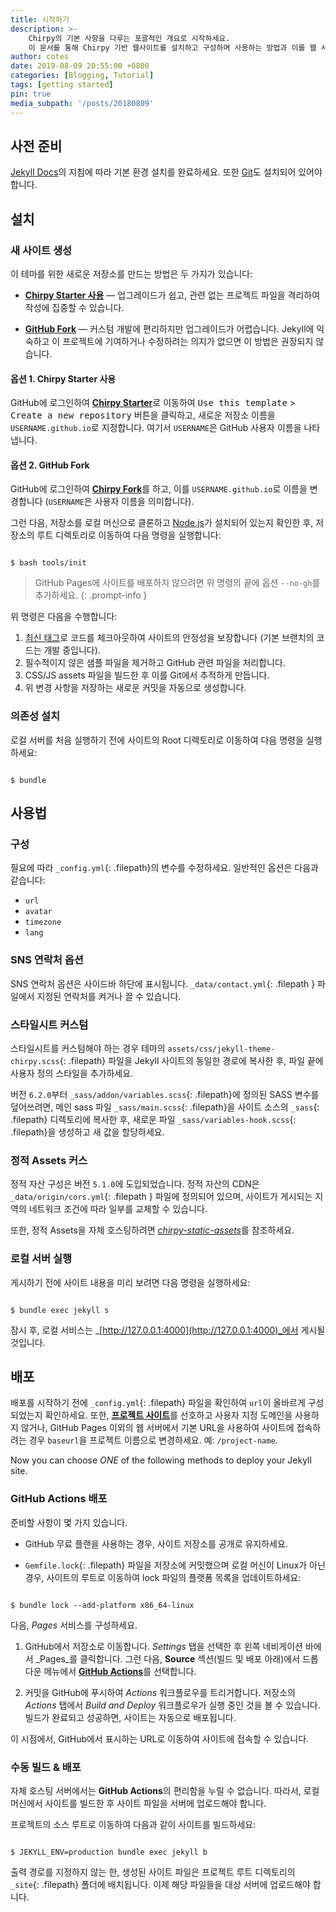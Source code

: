 ```yaml
---
title: 시작하기
description: >-
    Chirpy의 기본 사항을 다루는 포괄적인 개요로 시작하세요.
    이 문서를 통해 Chirpy 기반 웹사이트를 설치하고 구성하며 사용하는 방법과 이를 웹 서버에 배포하는 방법을 배우게 됩니다.
author: cotes
date: 2019-08-09 20:55:00 +0800
categories: [Blogging, Tutorial]
tags: [getting started]
pin: true
media_subpath: '/posts/20180809'
---
```


  

## 사전 준비

  

[Jekyll Docs](https://jekyllrb.com/docs/installation/)의 지침에 따라 기본 환경 설치를 완료하세요. 또한 [Git](https://git-scm.com/)도 설치되어 있어야 합니다.

  

## 설치

  

### 새 사이트 생성

  

이 테마를 위한 새로운 저장소를 만드는 방법은 두 가지가 있습니다:

  

- [**Chirpy Starter 사용**](#옵션-1.-Chirpy-Starter-사용) — 업그레이드가 쉽고, 관련 없는 프로젝트 파일을 격리하여 작성에 집중할 수 있습니다.

- [**GitHub Fork**](#옵션-2.-GitHub-Fork) — 커스텀 개발에 편리하지만 업그레이드가 어렵습니다. Jekyll에 익숙하고 이 프로젝트에 기여하거나 수정하려는 의지가 없으면 이 방법은 권장되지 않습니다.

  

#### 옵션 1. Chirpy Starter 사용

  

GitHub에 로그인하여 [**Chirpy Starter**](https://github.com/cotes2020/chirpy-starter)로 이동하여 <kbd>Use this template</kbd> > <kbd>Create a new repository</kbd> 버튼을 클릭하고, 새로운 저장소 이름을 `USERNAME.github.io`로 지정합니다. 여기서 `USERNAME`은 GitHub 사용자 이름을 나타냅니다.

  

#### 옵션 2. GitHub Fork

  

GitHub에 로그인하여 [**Chirpy Fork**](https://github.com/cotes2020/jekyll-theme-chirpy/fork)를 하고, 이를 `USERNAME.github.io`로 이름을 변경합니다 (`USERNAME`은 사용자 이름을 의미합니다).

  

그런 다음, 저장소를 로컬 머신으로 클론하고 [Node.js](https://nodejs.org/)가 설치되어 있는지 확인한 후, 저장소의 루트 디렉토리로 이동하여 다음 명령을 실행합니다:

  

```console

$ bash tools/init

```

  

> GitHub Pages에 사이트를 배포하지 않으려면 위 명령의 끝에 옵션 `--no-gh`를 추가하세요. {: .prompt-info }


  

위 명령은 다음을 수행합니다:

  

1. [최신 태그](https://github.com/cotes2020/jekyll-theme-chirpy/tags)로 코드를 체크아웃하여 사이트의 안정성을 보장합니다 (기본 브랜치의 코드는 개발 중입니다).
2.  필수적이지 않은 샘플 파일을 제거하고 GitHub 관련 파일을 처리합니다.
3. CSS/JS assets 파일을 빌드한 후 이를 Git에서 추적하게 만듭니다.
4. 위 변경 사항을 저장하는 새로운 커밋을 자동으로 생성합니다.

  

### 의존성 설치

  

로컬 서버를 처음 실행하기 전에 사이트의 Root 디렉토리로 이동하여 다음 명령을 실행하세요:

  

```console

$ bundle

```

  

## 사용법

  

### 구성

  


필요에 따라 `_config.yml`{: .filepath}의 변수를 수정하세요. 일반적인 옵션은 다음과 같습니다:

-   `url`
-   `avatar`
-   `timezone`
-   `lang`

  

### SNS 연락처 옵션

  

SNS 연락처 옵션은 사이드바 하단에 표시됩니다. `_data/contact.yml`{: .filepath } 파일에서 지정된 연락처를 켜거나 끌 수 있습니다.

  

### 스타일시트 커스텀

  

스타일시트를 커스텀해야 하는 경우 테마의 `assets/css/jekyll-theme-chirpy.scss`{: .filepath} 파일을 Jekyll 사이트의 동일한 경로에 복사한 후, 파일 끝에 사용자 정의 스타일을 추가하세요.

  

버전 `6.2.0`부터 `_sass/addon/variables.scss`{: .filepath}에 정의된 SASS 변수를 덮어쓰려면, 메인 sass 파일 `_sass/main.scss`{: .filepath}을 사이트 소스의 `_sass`{: .filepath} 디렉토리에 복사한 후, 새로운 파일 `_sass/variables-hook.scss`{: .filepath}을 생성하고 새 값을 할당하세요.

  

### 정적 Assets 커스

  

정적 자산 구성은 버전 `5.1.0`에 도입되었습니다. 정적 자산의 CDN은 `_data/origin/cors.yml`{: .filepath } 파일에 정의되어 있으며, 사이트가 게시되는 지역의 네트워크 조건에 따라 일부를 교체할 수 있습니다.

  

또한, 정적 Assets을 자체 호스팅하려면 [_chirpy-static-assets_](https://github.com/cotes2020/chirpy-static-assets#readme)를 참조하세요.

  

### 로컬 서버 실행

  

게시하기 전에 사이트 내용을 미리 보려면 다음 명령을 실행하세요:

  

```console

$ bundle exec jekyll s

```

  

잠시 후, 로컬 서비스는 _[http://127.0.0.1:4000](http://127.0.0.1:4000)_에서 게시될 것입니다.

  

## 배포

  

배포를 시작하기 전에 `_config.yml`{: .filepath} 파일을 확인하여 `url`이 올바르게 구성되었는지 확인하세요. 또한, [**프로젝트 사이트**](https://help.github.com/en/github/working-with-github-pages/about-github-pages#types-of-github-pages-sites)를 선호하고 사용자 지정 도메인을 사용하지 않거나, GitHub Pages 이외의 웹 서버에서 기본 URL을 사용하여 사이트에 접속하려는 경우 `baseurl`을 프로젝트 이름으로 변경하세요. 예: `/project-name`.

  

Now you can choose _ONE_ of the following methods to deploy your Jekyll site.

  

### GitHub Actions 배포

  

준비할 사항이 몇 가지 있습니다.

  

- GitHub 무료 플랜을 사용하는 경우, 사이트 저장소를 공개로 유지하세요.

- `Gemfile.lock`{: .filepath} 파일을 저장소에 커밋했으며 로컬 머신이 Linux가 아닌 경우, 사이트의 루트로 이동하여 lock 파일의 플랫폼 목록을 업데이트하세요:

  

```console

$ bundle lock --add-platform x86_64-linux

```

  

다음, _Pages_ 서비스를 구성하세요.

  

1. GitHub에서 저장소로 이동합니다. _Settings_ 탭을 선택한 후 왼쪽 네비게이션 바에서 _Pages_를 클릭합니다. 그런 다음, **Source** 섹션(빌드 및 배포 아래)에서 드롭다운 메뉴에서 [**GitHub Actions**](https://docs.github.com/en/pages/getting-started-with-github-pages/configuring-a-publishing-source-for-your-github-pages-site#publishing-with-a-custom-github-actions-workflow)를 선택합니다. 

2. 커밋을 GitHub에 푸시하여 _Actions_ 워크플로우를 트리거합니다. 저장소의 _Actions_ 탭에서 _Build and Deploy_ 워크플로우가 실행 중인 것을 볼 수 있습니다. 빌드가 완료되고 성공하면, 사이트는 자동으로 배포됩니다.

  

이 시점에서, GitHub에서 표시하는 URL로 이동하여 사이트에 접속할 수 있습니다.

  

### 수동 빌드 & 배포

  

자체 호스팅 서버에서는 **GitHub Actions**의 편리함을 누릴 수 없습니다. 따라서, 로컬 머신에서 사이트를 빌드한 후 사이트 파일을 서버에 업로드해야 합니다.

  

프로젝트의 소스 루트로 이동하여 다음과 같이 사이트를 빌드하세요:

  

```console

$ JEKYLL_ENV=production bundle exec jekyll b

```

  

출력 경로를 지정하지 않는 한, 생성된 사이트 파일은 프로젝트 루트 디렉토리의 `_site`{: .filepath} 폴더에 배치됩니다. 이제 해당 파일들을 대상 서버에 업로드해야 합니다.

  

[nodejs]: https://nodejs.org/

[starter]: https://github.com/cotes2020/chirpy-starter

[pages-workflow-src]: https://docs.github.com/en/pages/getting-started-with-github-pages/configuring-a-publishing-source-for-your-github-pages-site#publishing-with-a-custom-github-actions-workflow

[latest-tag]: https://github.com/cotes2020/jekyll-theme-chirpy/tags